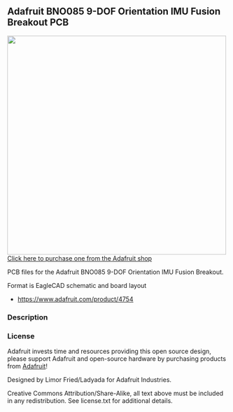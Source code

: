 ## Adafruit BNO085  9-DOF Orientation IMU Fusion Breakout PCB

<a href="http://www.adafruit.com/products/4754"><img src="assets/4754.png?raw=true" width="500px"><br/>
Click here to purchase one from the Adafruit shop</a>

PCB files for the Adafruit BNO085  9-DOF Orientation IMU Fusion Breakout. 

Format is EagleCAD schematic and board layout
* https://www.adafruit.com/product/4754

### Description


### License

Adafruit invests time and resources providing this open source design, please support Adafruit and open-source hardware by purchasing products from [Adafruit](https://www.adafruit.com)!

Designed by Limor Fried/Ladyada for Adafruit Industries.

Creative Commons Attribution/Share-Alike, all text above must be included in any redistribution. 
See license.txt for additional details.
